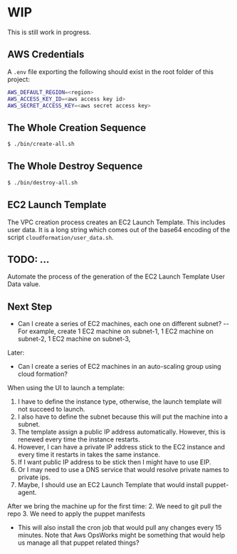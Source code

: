 # WIP

This is still work in progress.

## AWS Credentials

A `.env` file exporting the following should exist in the root folder of this project:

```bash
AWS_DEFAULT_REGION=<region>
AWS_ACCESS_KEY_ID=<aws access key id>
AWS_SECRET_ACCESS_KEY=<aws secret access key>
```

## The Whole Creation Sequence

``` bash
$ ./bin/create-all.sh
```

## The Whole Destroy Sequence

```bash
$ ./bin/destroy-all.sh
```

## EC2 Launch Template

The VPC creation process creates an EC2 Launch Template. This includes user data. It is a long string which comes out
of the base64 encoding of the script `cloudformation/user_data.sh`.

## TODO: ...

Automate the process of the generation of the EC2 Launch Template User Data value.

## Next Step

- Can I create a series of EC2 machines, each one on different subnet? 
-- For example, create 1 EC2 machine on subnet-1,
                       1 EC2 machine on subnet-2,
                       1 EC2 machine on subnet-3,

Later:
- Can I create a series of EC2 machines in an auto-scaling group using cloud formation?

When using the UI to launch a template:

1. I have to define the instance type, otherwise, the launch template will not succeed to launch.
2. I also have to define the subnet because this will put the machine into a subnet.
3. The template assign a public IP address automatically. However, this is renewed every time the instance restarts.
4. However, I can have a private IP address stick to the EC2 instance and every time it restarts in takes the same
instance.
5. If I want public IP address to be stick then I might have to use EIP.
6. Or I may need to use a DNS service that would resolve private names to private ips.
7. Maybe, I should use an EC2 Launch Template that would install puppet-agent.

After we bring the machine up for the first time:
2. We need to git pull the repo
3. We need to apply the puppet manifests
- This will also install the cron job that would pull any changes every 15 minutes.
Note that Aws OpsWorks might be something that would help us manage all that puppet related things?


